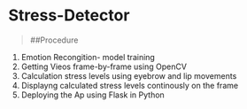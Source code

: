 # Stress-Detector
>##Procedure
1. Emotion Recongition- model training
2. Getting Vieos frame-by-frame using OpenCV
3. Calculation stress levels using eyebrow and lip movements
4. Displayng calculated stress levels continously on the frame
5. Deploying the Ap using Flask in Python
